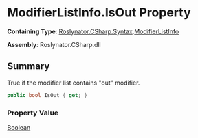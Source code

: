 # ModifierListInfo\.IsOut Property

**Containing Type**: [Roslynator.CSharp.Syntax](../../README.md)\.[ModifierListInfo](../README.md)

**Assembly**: Roslynator\.CSharp\.dll

## Summary

True if the modifier list contains "out" modifier\.

```csharp
public bool IsOut { get; }
```

### Property Value

[Boolean](https://docs.microsoft.com/en-us/dotnet/api/system.boolean)

